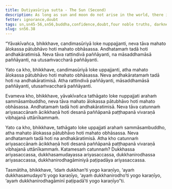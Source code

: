 ```yaml
---
title: Dutiyasūriya sutta - The Sun (Second)
description: As long as sun and moon do not arise in the world, there is complete darkness. Similarly, as long as the Buddha has not arisen in the world, there is complete darkness, dense darkness.
fetter: ignorance,doubt
tags: sn,sn45-56,sn56,buddha,confidence,doubt,four noble truths, darkness, light
slug: sn56.38
---
```


“Yāvakīvañca, bhikkhave, candimasūriyā loke nuppajjanti, neva tāva mahato ālokassa pātubhāvo hoti mahato obhāsassa. Andhatamaṁ tadā hoti andhakāratimisā. Neva tāva rattindivā paññāyanti, na māsaddhamāsā paññāyanti, na utusaṁvaccharā paññāyanti.

Yato ca kho, bhikkhave, candimasūriyā loke uppajjanti, atha mahato ālokassa pātubhāvo hoti mahato obhāsassa. Neva andhakāratamaṁ tadā hoti na andhakāratimisā. Atha rattindivā paññāyanti, māsaddhamāsā paññāyanti, utusaṁvaccharā paññāyanti.

Evameva kho, bhikkhave, yāvakīvañca tathāgato loke nuppajjati arahaṁ sammāsambuddho, neva tāva mahato ālokassa pātubhāvo hoti mahato obhāsassa. Andhatamaṁ tadā hoti andhakāratimisā. Neva tāva catunnaṁ ariyasaccānaṁ ācikkhaṇā hoti desanā paññāpanā paṭṭhapanā vivaraṇā vibhajanā uttānīkammaṁ.

Yato ca kho, bhikkhave, tathāgato loke uppajjati arahaṁ sammāsambuddho, atha mahato ālokassa pātubhāvo hoti mahato obhāsassa. Neva andhatamaṁ tadā hoti na andhakāratimisā. Atha kho catunnaṁ ariyasaccānaṁ ācikkhaṇā hoti desanā paññāpanā paṭṭhapanā vivaraṇā vibhajanā uttānīkammaṁ. Katamesaṁ catunnaṁ? Dukkhassa ariyasaccassa, dukkhasamudayassa ariyasaccassa, dukkhanirodhassa ariyasaccassa, dukkhanirodhagāminiyā paṭipadāya ariyasaccassa.

Tasmātiha, bhikkhave, ‘idaṁ dukkhan’ti yogo karaṇīyo,
‘ayaṁ dukkhasamudayo’ti yogo karaṇīyo,
‘ayaṁ dukkhanirodho’ti yogo karaṇīyo,
‘ayaṁ dukkhanirodhagāminī paṭipadā’ti yogo karaṇīyo”ti.
